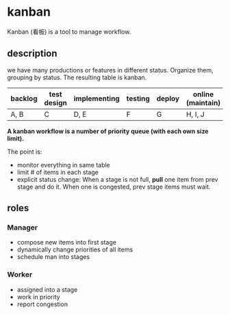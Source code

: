 # kanban

Kanban (看板) is a tool to manage workflow.

## description

we have many productions or features in different status. Organize them, grouping by status. The resulting table is kanban.

| backlog | test design | implementing | testing | deploy | online (maintain) |
| -- | -- | -- | -- | -- | -- |
| A, B | C | D, E | F | G | H, I, J |

**A kanban workflow is a number of priority queue (with each own size limit).**

The point is:

- monitor everything in same table
- limit # of items in each stage
- explicit status change: When a stage is not full, **pull** one item from prev stage and do it. When one is congested, prev stage items must wait.

## roles

### Manager

- compose new items into first stage
- dynamically change priorities of all items
- schedule man into stages

### Worker

- assigned into a stage
- work in priority
- report congestion